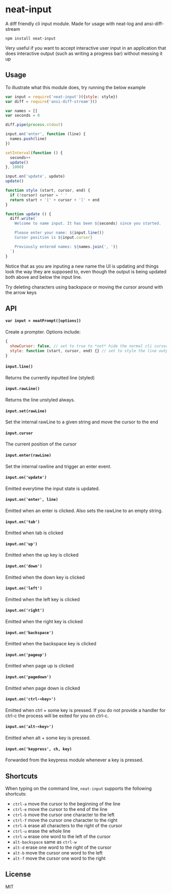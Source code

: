 # neat-input

A diff friendly cli input module. Made for usage with neat-log and ansi-diff-stream

```
npm install neat-input
```

Very useful if you want to accept interactive user input in an application that does interactive
output (such as writing a progress bar) without messing it up

## Usage

To illustrate what this module does, try running the below example

``` js
var input = require('neat-input')({style: style})
var diff = require('ansi-diff-stream')()

var names = []
var seconds = 0

diff.pipe(process.stdout)

input.on('enter', function (line) {
  names.push(line)
})

setInterval(function () {
  seconds++
  update()
}, 1000)

input.on('update', update)
update()

function style (start, cursor, end) {
  if (!cursor) cursor = ' '
  return start + '[' + cursor + ']' + end
}

function update () {
  diff.write(`
    Welcome to name input. It has been ${seconds} since you started.

    Please enter your name: ${input.line()}
    Cursor position is ${input.cursor}

    Previously entered names: ${names.join(', ')}
  `)
}
```

Notice that as you are inputing a new name the UI is updating and things look the way they are supposed to,
even though the output is being updated both above and below the input line.

Try deleting characters using backspace or moving the cursor around with the arrow keys

## API

#### `var input = neatPrompt([options])`

Create a prompter. Options include:

``` js
{
  showCursor: false, // set to true to *not* hide the normal cli cursor while running the program
  style: function (start, cursor, end) {} // set to style the line output (default is not style)
}
```

#### `input.line()`

Returns the currently inputted line (styled)

#### `input.rawLine()`

Returns the line unstyled always.

#### `input.set(rawLine)`

Set the internal rawLine to a given string and move the cursor to the end

#### `input.cursor`

The current position of the cursor

#### `input.enter(rawLine)`

Set the internal rawline and trigger an enter event.

#### `input.on('update')`

Emitted everytime the input state is updated.

#### `input.on('enter', line)`

Emitted when an enter is clicked. Also sets the rawLine to an empty string.

#### `input.on('tab')`

Emitted when tab is clicked

#### `input.on('up')`

Emitted when the up key is clicked

#### `input.on('down')`

Emitted when the down key is clicked

#### `input.on('left')`

Emitted when the left key is clicked

#### `input.on('right')`

Emitted when the right key is clicked

#### `input.on('backspace')`

Emitted when the backspace key is clicked

#### `input.on('pageup')`

Emitted when page up is clicked

#### `input.on('pagedown')`

Emitted when page down is clicked

#### `input.on('ctrl-<key>')`

Emitted when ctrl + some key is pressed.
If you do not provide a handler for ctrl-c the process will be exited for you
on ctrl-c.

#### `input.on('alt-<key>')`

Emitted when alt + some key is pressed.

#### `input.on('keypress', ch, key)`

Forwarded from the keypress module whenever a key is pressed.

## Shortcuts

When typing on the command line, `neat-input` supports the following shortcuts:

* `ctrl-a` move the cursor to the beginning of the line
* `ctrl-e` move the cursor to the end of the line
* `ctrl-b` move the cursor one character to the left
* `ctrl-f` move the cursor one character to the right
* `ctrl-k` erase all characters to the right of the cursor
* `ctrl-u` erase the whole line
* `ctrl-w` erase one word to the left of the cursor
* `alt-backspace` same as `ctrl-w`
* `alt-d` erase one word to the right of the cursor
* `alt-b` move the cursor one word to the left
* `alt-f` move the cursor one word to the right

## License

MIT
